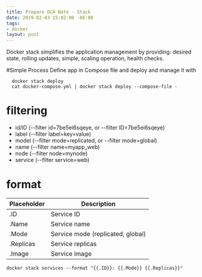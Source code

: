 ```yaml
---
title: Prepare DCA Note - Stack
date: 2019-02-03 15:02:00 -06:00
tags:
- docker
layout: post
---
```


Docker stack simplifies the application management by providing: desired state, rolling updates, simple, scaling operation, health checks.
<!--more-->

#Simple Process
 Define app in Compose file and deploy and manage it with
 
~~~
  docker stack deploy
  cat docker-compose.yml | docker stack deploy --compose-file -
~~~

# filtering

 * id/ID (--filter id=7be5ei6sqeye, or --filter ID=7be5ei6sqeye)
 * label (--filter label=key=value)
 * model (--filter mode=replicated, or --filter mode=global)
 * name  (--filter name=myapp_web)
 * node (--filter node=mynode)
 * service (--filter service=web)

# format

|Placeholder|	Description|
|---|---|
|.ID	|Service ID|
|.Name	|Service name|
|.Mode	|Service mode (replicated, global)|
|.Replicas	|Service replicas|
|.Image	|Service image|

~~~
docker stack services --format "{{.ID}}: {{.Mode}} {{.Replicas}}"
~~~